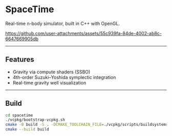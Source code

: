 # SpaceTime

Real-time n-body simulator, built in C++ with OpenGL.

https://github.com/user-attachments/assets/55c939fa-84de-4002-ab8c-6647669905db

---

## Features

- Gravity via compute shaders (SSBO)
- 4th-order Suzuki–Yoshida symplectic integration
- Real-time gravity well visualization

---

## Build

```bash
cd spacetime
./vcpkg/bootstrap-vcpkg.sh
cmake -B build -S . -DCMAKE_TOOLCHAIN_FILE=./vcpkg/scripts/buildsystems/vcpkg.cmake
cmake --build build
